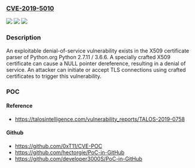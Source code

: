 ### [CVE-2019-5010](https://cve.mitre.org/cgi-bin/cvename.cgi?name=CVE-2019-5010)
![](https://img.shields.io/static/v1?label=Product&message=Python&color=blue)
![](https://img.shields.io/static/v1?label=Version&message=n%2Fa&color=blue)
![](https://img.shields.io/static/v1?label=Vulnerability&message=denial%20of%20service&color=brighgreen)

### Description

An exploitable denial-of-service vulnerability exists in the X509 certificate parser of Python.org Python 2.7.11 / 3.6.6. A specially crafted X509 certificate can cause a NULL pointer dereference, resulting in a denial of service. An attacker can initiate or accept TLS connections using crafted certificates to trigger this vulnerability.

### POC

#### Reference
- https://talosintelligence.com/vulnerability_reports/TALOS-2019-0758

#### Github
- https://github.com/0xT11/CVE-POC
- https://github.com/hectorgie/PoC-in-GitHub
- https://github.com/developer3000S/PoC-in-GitHub

